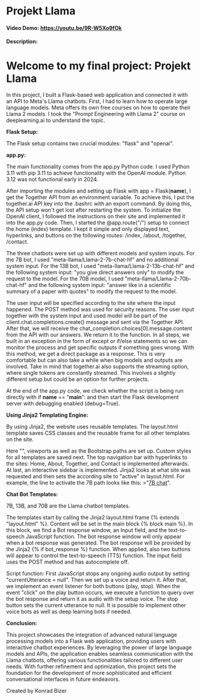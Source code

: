 # Projekt Llama
#### Video Demo:  <https://youtu.be/9R-W5Xo9fOk>
#### Description:

# Welcome to my final project: Projekt Llama

In this project, I built a Flask-based web application and connected it with an API to Meta's Llama chatbots. 
First, I had to learn how to operate large language models. Meta offers its own free courses on how to operate their Llama 2 models. 
I took the "Prompt Engineering with Llama 2" course on deeplearning.ai to understand the topic.

**Flask Setup:**

The Flask setup contains two crucial modules: "flask" and "openai".

**app.py:**

The main functionality comes from the app.py Python code. 
I used Python 3.11 with pip 3.11 to achieve functionality with the OpenAI module. 
Python 3.12 was not functional early in 2024.

After importing the modules and setting up Flask with app = Flask(__name__), I get the Together API from an environment variable. To achieve this, I put the together.ai API key into the .bashrc with an export command. By doing this, the API setup won't get lost after restarting the system. To initialize the OpenAI client, I followed the instructions on their site and implemented it into the app.py code. Then, I started the @app.route("/") setup to connect the home (index) template. I kept it simple and only displayed text, hyperlinks, and buttons on the following routes: /index, /about, /together, /contact.

The three chatbots were set up with different models and system inputs. For the 7B bot, I used "meta-llama/Llama-2-7b-chat-hf" and no additional system input. For the 13B bot, I used "meta-llama/Llama-2-13b-chat-hf" and the following system input: "you give direct answers only" to modify the request to the model. For the 70B model, I used "meta-llama/Llama-2-70b-chat-hf" and the following system input: "answer like in a scientific summary of a paper with quotes" to modify the request to the model.

The user input will be specified according to the site where the input happened. The POST method was used for security reasons. The user input together with the system input and used model will be part of the client.chat.completions.create() message and sent via the Together API. After that, we will receive the chat_completion.choices[0].message.content from the API with our answers. We return it to the function. In all steps, we built in an exception in the form of except or if/else statements so we can monitor the process and get specific outputs if something goes wrong. With this method, we get a direct package as a response. This is very comfortable but can also take a while when big models and outputs are involved. Take in mind that together.ai also supports the streaming option, where single tokens are constantly streamed. This involves a slightly different setup but could be an option for further projects.

At the end of the app.py code, we check whether the script is being run directly with if __name__ == "__main__": and then start the Flask development server with debugging enabled (debug=True).


**Using Jinja2 Templating Engine:**

By using Jinja2, the website uses reusable templates. The layout.html template saves CSS classes and the reusable frame for all other templates on the site.

Here "<!DOCTYPE html>", viewports as well as the Bootstrap paths are set up. Custom styles for all templates are saved next. The top navigation bar with hyperlinks to the sites: Home, About, Together, and Contact is implemented afterwards. At last, an interactive sidebar is implemented. Jinja2 looks at what site was requested and then sets the according site to "active" in layout.html. For example, the line to activate the 7B path looks like this: >"<a class="list-group-item list-group-item-action {% if request.path == '/7B' %}active{% endif %}" href="/7B">7B chat</a>".


**Chat Bot Templates:**

7B, 13B, and 70B are the Llama chatbot templates.

The templates start by calling the Jinja2 layout.html frame {% extends "layout.html" %}. Content will be set in the main block {% block main %}. In this block, we find a Bot response window, an Input field, and the text-to-speech JavaScript function. The bot response window will only appear when a bot response was generated. The bot response will be provided by the Jinja2 {% if bot_response %} function. When applied, also two buttons will appear to control the text-to-speech (TTS) function. The input field uses the POST method and has autocomplete off.

Script function: First JavaScript stops any ongoing audio output by setting "currentUtterance = null". Then we set up a voice and return it. After that, we implement an event listener for both buttons (play, stop). When the event "click" on the play button occurs, we execute a function to query over the bot response and return it as audio with the setup voice. The stop button sets the current utterance to null. It is possible to implement other voice bots as well as deep learning bots if needed.

**Conclusion:**

This project showcases the integration of advanced natural language processing models into a Flask web application, providing users with interactive chatbot experiences. By leveraging the power of large language models and APIs, the application enables seamless communication with the Llama chatbots, offering various functionalities tailored to different user needs. With further refinement and optimization, this project sets the foundation for the development of more sophisticated and efficient conversational interfaces in future endeavors.


Created by Konrad Bizer